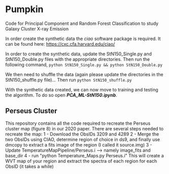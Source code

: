 # Pumpkin
Code for Principal Component and Random Forest Classification to study Galaxy Cluster X-ray Emission

In order create the synthetic data the *ciao* software package is required. It can be found here: https://cxc.cfa.harvard.edu/ciao/

In order to create the synthetic data, update the StN150_Single.py and StN150_Double.py files with the appropriate directories. Then run the following command,
`python StN150_Single.py && python StN150_Double.py`

We then need to shuffle the data (again please update the directories in the StN150_shuffle.py file)...
Then run `python StN150_shuffle.py`

With the synthetic data created, we can now move to training and testing the algorithm. To do so open ***PCA_ML-StN150.ipynb***.


## Perseus Cluster
This repository contains all the code required to recreate the Perseus cluster map (figure 8) in our 2020 paper. There are several steps needed to recreate the map:
1 - Download the ObsIDs 3209 and 4289
2 - Merge the two ObsIDs using CIAO, determine region of choice in ds9, and finally use dmcopy to extract a fits image of the region (I called it source.img)
3 - Update TemperatureMapPipeline/Perseus.i --> namely image\_fits and base\_dir
4 - run "python Temperature\_Maps.py Perseus.i"
	This will create a WVT map of your region and extract the spectra of each region for each ObsID (it takes a while)
	
